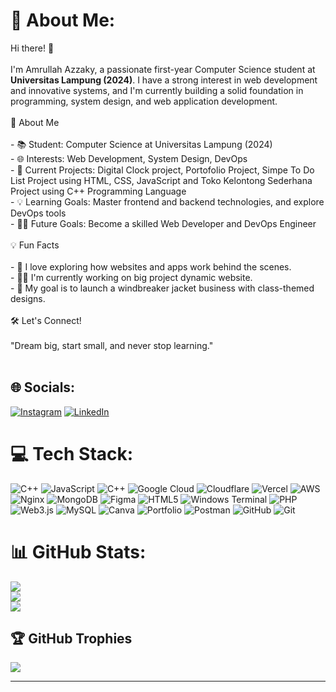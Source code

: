 # 💫 About Me:
Hi there! 👋<br><br>I'm Amrullah Azzaky, a passionate first-year Computer Science student at **Universitas Lampung (2024)**. I have a strong interest in web development and innovative systems, and I'm currently building a solid foundation in programming, system design, and web application development.<br><br>🚀 About Me<br><br>- 📚 Student: Computer Science at Universitas Lampung (2024)<br>- 🌐 Interests: Web Development, System Design, DevOps<br>- 📝 Current Projects: Digital Clock project, Portofolio Project, Simpe To Do List Project using HTML, CSS, JavaScript and Toko Kelontong Sederhana Project using C++ Programming Language<br>- 💡 Learning Goals: Master frontend and backend technologies, and explore DevOps tools<br>- 👨‍💻 Future Goals: Become a skilled Web Developer and DevOps Engineer<br><br>💡 Fun Facts<br><br>- 🌟 I love exploring how websites and apps work behind the scenes.<br>- 👨‍💻 I'm currently working on big project dynamic website.<br>- 🚀 My goal is to launch a windbreaker jacket business with class-themed designs.<br><br>🛠️ Let's Connect!<br><br> "Dream big, start small, and never stop learning." <br><br>


## 🌐 Socials:
[![Instagram](https://img.shields.io/badge/Instagram-%23E4405F.svg?logo=Instagram&logoColor=white)](https://www.instagram.com/amr.ullah_azzaky/#) [![LinkedIn](https://img.shields.io/badge/LinkedIn-%230077B5.svg?logo=linkedin&logoColor=white)](https://www.linkedin.com/in/amrullah-azzaky-5b9685326/) 

# 💻 Tech Stack:
![C++](https://img.shields.io/badge/c++-%2300599C.svg?style=for-the-badge&logo=c%2B%2B&logoColor=white) ![JavaScript](https://img.shields.io/badge/javascript-%23323330.svg?style=for-the-badge&logo=javascript&logoColor=%23F7DF1E) ![C++](https://img.shields.io/badge/c++-%2300599C.svg?style=for-the-badge&logo=c%2B%2B&logoColor=white) ![Google Cloud](https://img.shields.io/badge/GoogleCloud-%234285F4.svg?style=for-the-badge&logo=google-cloud&logoColor=white) ![Cloudflare](https://img.shields.io/badge/Cloudflare-F38020?style=for-the-badge&logo=Cloudflare&logoColor=white) ![Vercel](https://img.shields.io/badge/vercel-%23000000.svg?style=for-the-badge&logo=vercel&logoColor=white) ![AWS](https://img.shields.io/badge/AWS-%23FF9900.svg?style=for-the-badge&logo=amazon-aws&logoColor=white) ![Nginx](https://img.shields.io/badge/nginx-%23009639.svg?style=for-the-badge&logo=nginx&logoColor=white) ![MongoDB](https://img.shields.io/badge/MongoDB-%234ea94b.svg?style=for-the-badge&logo=mongodb&logoColor=white) ![Figma](https://img.shields.io/badge/figma-%23F24E1E.svg?style=for-the-badge&logo=figma&logoColor=white) ![HTML5](https://img.shields.io/badge/html5-%23E34F26.svg?style=for-the-badge&logo=html5&logoColor=white) ![Windows Terminal](https://img.shields.io/badge/Windows%20Terminal-%234D4D4D.svg?style=for-the-badge&logo=windows-terminal&logoColor=white) ![PHP](https://img.shields.io/badge/php-%23777BB4.svg?style=for-the-badge&logo=php&logoColor=white) ![Web3.js](https://img.shields.io/badge/web3.js-F16822?style=for-the-badge&logo=web3.js&logoColor=white) ![MySQL](https://img.shields.io/badge/mysql-4479A1.svg?style=for-the-badge&logo=mysql&logoColor=white) ![Canva](https://img.shields.io/badge/Canva-%2300C4CC.svg?style=for-the-badge&logo=Canva&logoColor=white) ![Portfolio](https://img.shields.io/badge/Portfolio-%23000000.svg?style=for-the-badge&logo=firefox&logoColor=#FF7139) ![Postman](https://img.shields.io/badge/Postman-FF6C37?style=for-the-badge&logo=postman&logoColor=white) ![GitHub](https://img.shields.io/badge/github-%23121011.svg?style=for-the-badge&logo=github&logoColor=white) ![Git](https://img.shields.io/badge/git-%23F05033.svg?style=for-the-badge&logo=git&logoColor=white)
# 📊 GitHub Stats:
![](https://github-readme-stats.vercel.app/api?username=clarck77&theme=dark&hide_border=false&include_all_commits=false&count_private=false)<br/>
![](https://github-readme-streak-stats.herokuapp.com/?user=clarck77&theme=dark&hide_border=false)<br/>
![](https://github-readme-stats.vercel.app/api/top-langs/?username=clarck77&theme=dark&hide_border=false&include_all_commits=false&count_private=false&layout=compact)

## 🏆 GitHub Trophies
![](https://github-profile-trophy.vercel.app/?username=clarck77&theme=radical&no-frame=false&no-bg=true&margin-w=4)

---
